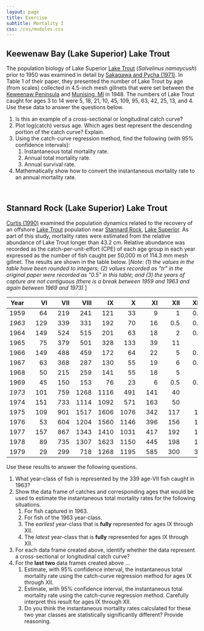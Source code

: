 ```yaml
---
layout: page
title: Exercise
subtitle: Mortality I
css: /css/modules.css
---
```


## Keewenaw Bay (Lake Superior) Lake Trout
The population biology of Lake Superior [Lake Trout](https://en.wikipedia.org/wiki/Lake_trout) (*Salvelinus namaycush*) prior to 1950 was examined in detail by [Sakagawa and Pycha (1971)](http://www.nrcresearchpress.com/doi/abs/10.1139/f71-011?journalCode=jfrbc). In Table 1 of their paper, they presented the number of Lake Trout by age (from scales) collected in 4.5-inch mesh gillnets that were set between the [Keweenaw Peninsula](https://en.wikipedia.org/wiki/Keweenaw_Peninsula) and [Munising, MI](https://en.wikipedia.org/wiki/Munising,_Michigan) in 1948. The numbers of Lake Trout caught for ages 3 to 14 were 5, 18, 21, 10, 45, 109, 95, 63, 42, 25, 13, and 4. Use these data to answer the questions below. 

1. Is this an example of a cross-sectional or longitudinal catch curve?
1. Plot log(catch) versus age. Which ages best represent the descending portion of the catch curve? Explain.
1. Using the catch-curve regression method, find the following (with 95% confidence intervals):
    1. Instantaneous total mortality rate.
    1. Annual total mortality rate.
    1. Annual survival rate.
1. Mathematically show how to convert the instantaneous mortality rate to an annual mortality rate.

&nbsp;

## Stannard Rock (Lake Superior) Lake Trout
[Curtis (1990)](http://www.glsc.usgs.gov/publications/1990/688) examined the population dynamics related to the recovery of an offshore [Lake Trout](https://en.wikipedia.org/wiki/Lake_trout) population near [Stannard Rock](https://en.wikipedia.org/wiki/Stannard_Rock_Light), [Lake Superior](https://en.wikipedia.org/wiki/Lake_Superior). As part of this study, mortality rates were estimated from the relative abundance of Lake Trout longer than 43.2 cm. Relative abundance was recorded as the catch-per-unit-effort (CPE) of each age group in each year expressed as the number of fish caught per 50,000 m of 114.3 mm mesh gillnet. The results are shown in the table below. [*Note: (1) the values in the table have been rounded to integers; (2) values recorded as "tr" in the original paper were recorded as "0.5" in this table; and (3) the years of capture are not contiguous (there is a break between 1959 and 1963 and again between 1969 and 1973).*]

| Year | &nbsp;&nbsp;&nbsp;&nbsp;&nbsp;&nbsp;VI | &nbsp;&nbsp;&nbsp;&nbsp;&nbsp;VII | &nbsp;&nbsp;&nbsp;&nbsp;VIII | &nbsp;&nbsp;&nbsp;&nbsp;&nbsp;&nbsp;IX | &nbsp;&nbsp;&nbsp;&nbsp;&nbsp;&nbsp;&nbsp;X | &nbsp;&nbsp;&nbsp;&nbsp;&nbsp;&nbsp;XI | &nbsp;&nbsp;&nbsp;&nbsp;&nbsp;XII | &nbsp;&nbsp;&nbsp;&nbsp;XIII | &nbsp;&nbsp;&nbsp;&nbsp;&nbsp;XIV |
|:----:|---:|---:|---:|---:|---:|---:|---:|---:|---:|
| 1959 | 64 | 219 | 241 | 121 | 33 | 9 | 1 | 0.5 | 1 |
| *1963* | 129 | 339 | 331 | 192 | 70 | 16 | 0.5 | 0.5 | 0.5 |
| 1964 | 149 | 524 | 515 | 201 | 63 | 18 | 2 | 0.5 | 0.5 |
| 1965 | 75 | 379 | 501 | 328 | 133 | 39 | 11 | 1 | 0.5 |
| 1966 | 149 | 488 | 459 | 172 | 64 | 22 | 5 | 0.5 | 0.5 |
| 1967 | 63 | 368 | 287 | 130 | 55 | 19 | 6 | 0.5 | 0.5 |
| 1968 | 50 | 215 | 259 | 141 | 55 | 18 | 5 | 1 | 0.5 |
| 1969 | 45 | 150 | 153 | 76 | 23 | 6 | 0.5 | 0.5 | 0.5 |
| *1973* | 101 | 759 | 1268 | 1116 | 491 | 141 | 40 | 4 | 0.5 |
| 1974 | 151 | 733 | 1114 | 1092 | 571 | 163 | 50 | 9 | 5 |
| 1975 | 109 | 901 | 1517 | 1606 | 1076 | 342 | 117 | 12 | 7 |
| 1976 | 53 | 604 | 1204 | 1560 | 1146 | 396 | 156 | 18 | 10 |
| 1977 | 157 | 867 | 1343 | 1410 | 1031 | 417 | 192 | 17 | 7 |
| 1978 | 89 | 735 | 1307 | 1623 | 1150 | 445 | 198 | 18 | 14 |
| 1979 | 29 | 299 | 718 | 1268 | 1195 | 585 | 300 | 36 | 14 |

Use these results to answer the following questions.
  
1. What year-class of fish is represented by the 339 age-VII fish caught in 1963?
1. Show the data frame of catches and corresponding ages that would be used to estimate the instantaneous total mortality rates for the following situations.
    1. For fish captured in 1963.
    1. For fish of the 1963 year-class.
    1. The *earliest* year-class that is **fully** represented for ages IX through XII.
    1. The *latest* year-class that is **fully** represented for ages IX through XII.
1. For each data frame created above, identify whether the data represent a cross-sectional or longitudinal catch curve?
1. For the **last two** data frames created above ...
    1. Estimate, with 95% confidence interval, the instantaneous total mortality rate using the catch-curve regression method for ages IX through XII.
    1. Estimate, with 95% confidence interval, the instantaneous total mortality rate using the catch-curve regression method. Carefully interpret this result for ages IX through XII.
    1. Do you think the instantaneous mortality rates calculated for these two year classes are statistically significantly different? Provide reasoning.
